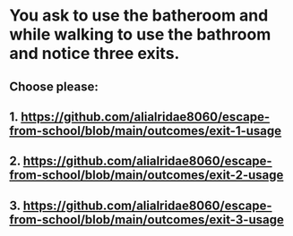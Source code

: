 # You ask to use the batheroom and while walking to use the bathroom and notice three exits.
## Choose please:
## 1. https://github.com/alialridae8060/escape-from-school/blob/main/outcomes/exit-1-usage
## 2. https://github.com/alialridae8060/escape-from-school/blob/main/outcomes/exit-2-usage
## 3. https://github.com/alialridae8060/escape-from-school/blob/main/outcomes/exit-3-usage
